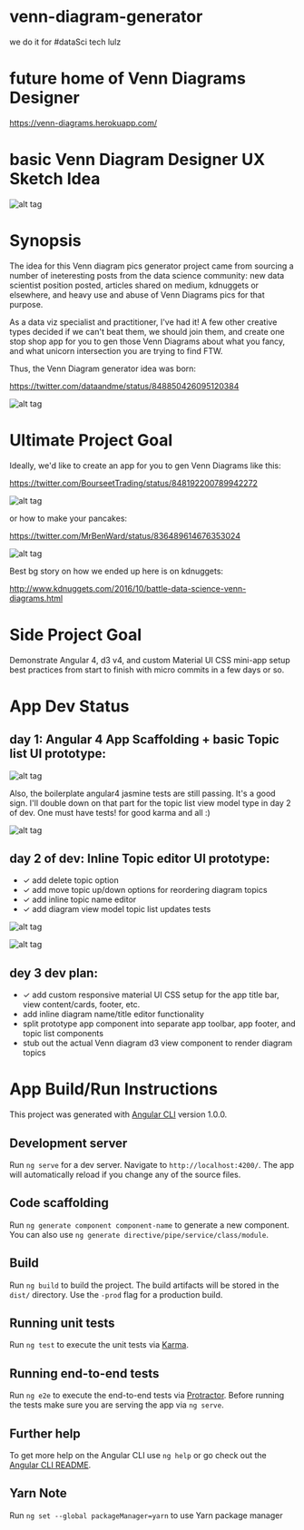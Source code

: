 # venn-diagram-generator

we do it for #dataSci tech lulz

# future home of Venn Diagrams Designer

https://venn-diagrams.herokuapp.com/

# basic Venn Diagram Designer UX Sketch Idea

![alt tag](https://github.com/RandomFractals/venn-diagram-generator/blob/master/screens/vennDiagramsMemeGeneratorSketchIdea.jpg)

# Synopsis

The idea for this Venn diagram pics generator project came from sourcing a number of ineteresting posts from the data science community: new data scientist position posted, articles shared on medium, kdnuggets or elsewhere, and heavy use and abuse of Venn Diagrams pics for that purpose.

As a data viz specialist and practitioner, I've had it! A few other creative types decided if we can't beat them, we should join them, and create one stop shop app for you to gen those Venn Diagrams about what you fancy, and what unicorn intersection you are trying to find FTW.

Thus, the Venn Diagram generator idea was born: 

https://twitter.com/dataandme/status/848850426095120384

![alt tag](https://github.com/RandomFractals/venn-diagram-generator/blob/master/screens/vennDiagramsInTheWild.png)

# Ultimate Project Goal

Ideally, we'd like to create an app for you to gen Venn Diagrams like this:

https://twitter.com/BourseetTrading/status/848192200789942272

![alt tag](https://github.com/RandomFractals/venn-diagram-generator/blob/master/screens/epicDataSciVennDiagram.jpg)

or how to make your pancakes:

https://twitter.com/MrBenWard/status/836489614676353024

![alt tag](https://github.com/RandomFractals/venn-diagram-generator/blob/master/screens/pancakesVennDiagram.jpg)

Best bg story on how we ended up here is on kdnuggets:

http://www.kdnuggets.com/2016/10/battle-data-science-venn-diagrams.html

# Side Project Goal

Demonstrate Angular 4, d3 v4, and custom Material UI CSS mini-app setup best practices from start to finish with micro commits in a few days or so.

# App Dev Status

## day 1: Angular 4 App Scaffolding  + basic Topic list UI prototype:

![alt tag](https://github.com/RandomFractals/venn-diagram-generator/blob/master/screens/vennDiagramTopicList3.png)

Also, the boilerplate angular4 jasmine tests are still passing. It's a good sign. 
I'll double down on that part for the topic list view model type in day 2 of dev.
One must have tests! for good karma and all :)

![alt tag](https://github.com/RandomFractals/venn-diagram-generator/blob/master/screens/vennDiagramsTestKarma2.png)

## day 2 of dev: Inline Topic editor UI prototype:

- &#10003; add delete topic option
- &#10003; add move topic up/down options for reordering diagram topics
- &#10003; add inline topic name editor
- &#10003; add diagram view model topic list updates tests

![alt tag](https://github.com/RandomFractals/venn-diagram-generator/blob/master/screens/vennDiagramTopicListEditor2.png)

![alt tag](https://github.com/RandomFractals/venn-diagram-generator/blob/master/screens/vennDiagramTopicListTests1.png)

## dey 3 dev plan:

- &#10003; add custom responsive material UI CSS setup for the app title bar, view content/cards, footer, etc.
- add inline diagram name/title editor functionality
- split prototype app component into separate app toolbar, app footer, and topic list components
- stub out the actual Venn diagram d3 view component to render diagram topics

# App Build/Run Instructions

This project was generated with [Angular CLI](https://github.com/angular/angular-cli) version 1.0.0.

## Development server

Run `ng serve` for a dev server. Navigate to `http://localhost:4200/`. The app will automatically reload if you change any of the source files.

## Code scaffolding

Run `ng generate component component-name` to generate a new component. You can also use `ng generate directive/pipe/service/class/module`.

## Build

Run `ng build` to build the project. The build artifacts will be stored in the `dist/` directory. Use the `-prod` flag for a production build.

## Running unit tests

Run `ng test` to execute the unit tests via [Karma](https://karma-runner.github.io).

## Running end-to-end tests

Run `ng e2e` to execute the end-to-end tests via [Protractor](http://www.protractortest.org/).
Before running the tests make sure you are serving the app via `ng serve`.

## Further help

To get more help on the Angular CLI use `ng help` or go check out the [Angular CLI README](https://github.com/angular/angular-cli/blob/master/README.md).

## Yarn Note

Run `ng set --global packageManager=yarn` to use Yarn package manager
